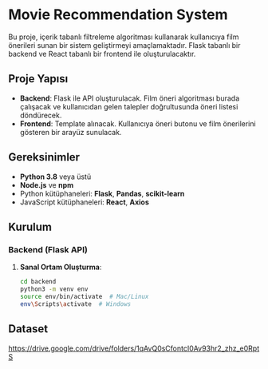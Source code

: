 # Movie Recommendation System

Bu proje, içerik tabanlı filtreleme algoritması kullanarak kullanıcıya film önerileri sunan bir sistem geliştirmeyi amaçlamaktadır. Flask tabanlı bir backend ve React tabanlı bir frontend ile oluşturulacaktır.

## Proje Yapısı

- **Backend**: Flask ile API oluşturulacak. Film öneri algoritması burada çalışacak ve kullanıcıdan gelen talepler doğrultusunda öneri listesi döndürecek.
- **Frontend**: Template alınacak. Kullanıcıya öneri butonu ve film önerilerini gösteren bir arayüz sunulacak.

## Gereksinimler

- **Python 3.8** veya üstü
- **Node.js** ve **npm**
- Python kütüphaneleri: **Flask**, **Pandas**, **scikit-learn**
- JavaScript kütüphaneleri: **React**, **Axios**

## Kurulum

### Backend (Flask API)

1. **Sanal Ortam Oluşturma**:
   ```bash
   cd backend
   python3 -m venv env
   source env/bin/activate  # Mac/Linux
   env\Scripts\activate  # Windows

## Dataset 
   https://drive.google.com/drive/folders/1qAvQ0sCfontcI0Av93hr2_zhz_e0RptS
   
